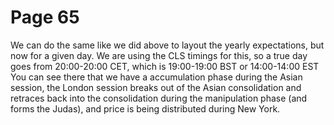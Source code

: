 # Page 65

We can do the same like we did above to layout the yearly
expectations, but now for a given day.
We are using the CLS timings for this, so a true day goes
from 20:00-20:00 CET, which is 19:00-19:00 BST or
14:00-14:00 EST
You can see there that we have a accumulation phase
during the Asian session, the London session breaks out of
the Asian consolidation and retraces back into the
consolidation during the manipulation phase (and forms the
Judas), and price is being distributed during New York.